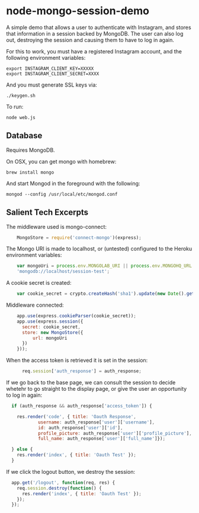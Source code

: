 node-mongo-session-demo
=============

A simple demo that allows a user to authenticate with Instagram, and stores that information in a session backed by MongoDB. The user can also log out, destroying the session and causing them to have to log in again.

For this to work, you must have a registered Instagram account, and the following environment variables:

    export INSTAGRAM_CLIENT_KEY=XXXXX
    export INSTAGRAM_CLIENT_SECRET=XXXX

And you must generate SSL keys via:

    ./keygen.sh

To run:

    node web.js

## Database

Requires MongoDB.

On OSX, you can get mongo with homebrew:

    brew install mongo

And start Mongod in the foreground with the following:

    mongod --config /usr/local/etc/mongod.conf


## Salient Tech Excerpts

The middleware used is mongo-connect:

```javascript
    MongoStore = require('connect-mongo')(express);
```

The Mongo URI is made to localhost, or (untested) configured to the Heroku environment variables:

```javascript
    var mongoUri = process.env.MONGOLAB_URI || process.env.MONGOHQ_URL || 
    'mongodb://localhost/session-test';
```

A cookie secret is created:


```javascript
    var cookie_secret = crypto.createHash('sha1').update(new Date().getTime() + "").digest('hex');
```

Middleware connected:

```javascript
    app.use(express.cookieParser(cookie_secret));
    app.use(express.session({
      secret: cookie_secret,
      store: new MongoStore({
          url: mongoUri
      })
    }));
```

When the access token is retrieved it is set in the session:

```javascript
      req.session['auth_response'] = auth_response;
```

If we go back to the base page, we can consult the session to decide whetehr to go straight to the display page, or give the user an opportunity to log in again:

```javascript
  if (auth_response && auth_response['access_token']) {

    res.render('code', { title: 'Oauth Response',
            username: auth_response['user']['username'],
            id: auth_response['user']['id'],
            profile_picture: auth_response['user']['profile_picture'],
            full_name: auth_response['user']['full_name']});

  } else {
    res.render('index', { title: 'Oauth Test' });
  }
```

If we click the logout button, we destroy the session:

```javascript
  app.get('/logout', function(req, res) {
    req.session.destroy(function() {
      res.render('index', { title: 'Oauth Test' });
    });
  });
```



